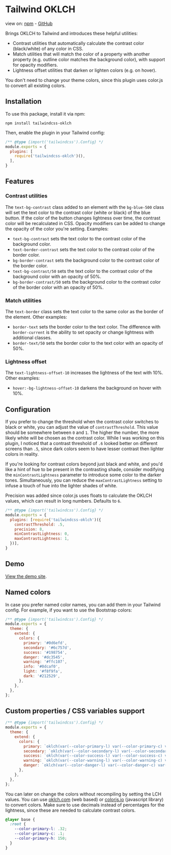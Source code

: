 # Tailwind OKLCH

view on: [npm](https://www.npmjs.com/package/tailwindcss-oklch) - [GitHub](https://github.com/MartijnCuppens/tailwindcss-oklch)

Brings OKLCH to Tailwind and introduces these helpful utilities:

- Contrast utilities that automatically calculate the contrast color (black/white) of any color in CSS.
- Match utilities that will match the color of a property with another property (e.g. outline color matches the background color), with support for opacity modifiers.
- Lightness offset utilities that darken or lighten colors (e.g. on hover).

You don't need to change your theme colors, since this plugin uses color.js to convert all existing colors.

## Installation

To use this package, install it via npm:

```shell
npm install tailwindcss-oklch
```

Then, enable the plugin in your Tailwind config:

```js
/** @type {import('tailwindcss').Config} */
module.exports = {
  plugins: [
    require('tailwindcss-oklch')(),
  ],
}
```

## Features

### Contrast utilities

The `text-bg-contrast` class added to an element with the `bg-blue-500` class will set the text color to the contrast color (white or black) of the blue button. If the color of the button changes lightness over time, the contrast color will be recalculated in CSS. Opacity modifiers can be added to change the opacity of the color you're setting. Examples:

- `text-bg-contrast` sets the text color to the contrast color of the background color.
- `text-border-contrast` sets the text color to the contrast color of the border color.
- `bg-border-contrast` sets the background color to the contrast color of the border color.
- `text-bg-contrast/50` sets the text color to the contrast color of the background color with an opacity of 50%.
- `bg-border-contrast/50` sets the background color to the contrast color of the border color with an opacity of 50%.

### Match utilities

The `text-border` class sets the text color to the same color as the border of the element. Other examples:

- `border-text` sets the border color to the text color. The difference with `border-current` is the ability to set opacity or change lightness with additional classes.
- `border-text/50` sets the border color to the text color with an opacity of 50%.

### Lightness offset

The `text-lightness-offset-10` increases the lightness of the text with 10%. Other examples:

- `hover:-bg-lightness-offset-10` darkens the background on hover with 10%.

## Configuration

If you prefer to change the threshold when the contrast color switches to black or white, you can adjust the value of `contrastThreshold`. This value should be somewhere between `0` and `1`. The higher the number, the more likely white will be chosen as the contrast color. While I was working on this plugin, I noticed that a contrast threshold of `.6` looked better on different screens than `.5`, since dark colors seem to have lesser contrast then lighter colors in reality.

If you're looking for contrast colors beyond just black and white, and you'd like a hint of hue to be present in the contrasting shade, consider modifying the `minContrastLightness` parameter to introduce some color to the darker tones. Simultaneously, you can reduce the `maxContrastLightness` setting to infuse a touch of hue into the lighter shades of white.

Precision was added since color.js uses floats to calculate the OKLCH values, which can result in long numbers. Defaults to `6`.

```js
/** @type {import('tailwindcss').Config} */
module.exports = {
  plugins: [require('tailwindcss-oklch')({
    contrastThreshold: .5,
    precision: 8,
    minContrastLightness: 0,
    maxContrastLightness: 1,
  })],
}
```

## Demo

[View the demo site](https://tailwind-oklch.netlify.app).

## Named colors

In case you prefer named color names, you can add them in your Tailwind config. For example, if you want to use the Bootstrap colors:

```js
/** @type {import('tailwindcss').Config} */
module.exports = {
  theme: {
    extend: {
      colors: {
        primary: '#0d6efd',
        secondary: '#6c757d',
        success: '#198754',
        danger: '#dc3545',
        warning: '#ffc107',
        info: '#0dcaf0',
        light: '#f8f9fa',
        dark: '#212529',
      },
    },
  },
};
```

## Custom properties / CSS variables support

```js
/** @type {import('tailwindcss').Config} */
module.exports = {
  theme: {
    extend: {
      colors: {
        primary: `oklch(var(--color-primary-l) var(--color-primary-c) var(--color-primary-h) / <alpha-value>)`,
        secondary: `oklch(var(--color-secondary-l) var(--color-secondary-c) var(--color-secondary-h) / <alpha-value>)`,
        success: `oklch(var(--color-success-l) var(--color-success-c) var(--color-success-h) / <alpha-value>)`,
        warning: `oklch(var(--color-warning-l) var(--color-warning-c) var(--color-warning-h) / <alpha-value>)`,
        danger: `oklch(var(--color-danger-l) var(--color-danger-c) var(--color-danger-h) / <alpha-value>)`,
      },
    },
  },
};
```

You can later on change the colors without recompiling by setting the LCH values. You can use [oklch.com](https://oklch.com) (web based) or [colorjs.io](https://colorjs.io) (javascript library) to convert colors. Make sure to use decimals instead of percentages for the lightness, since these are needed to calculate contrast colors.

```css
@layer base {
  :root {
    --color-primary-l: .32;
    --color-primary-c: .1;
    --color-primary-h: 150;
  }
}
```
